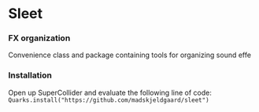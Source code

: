 # Sleet

### FX organization

Convenience class and package containing tools for organizing sound effe

### Installation

Open up SuperCollider and evaluate the following line of code:
`Quarks.install("https://github.com/madskjeldgaard/sleet")`
